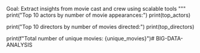 Goal: Extract insights from movie cast and crew using scalable tools
"""
print("Top 10 actors by number of movie appearances:")
print(top_actors)

print("Top 10 directors by number of movies directed:")
print(top_directors)

print(f"Total number of unique movies: {unique_movies}")# BIG-DATA-ANALYSIS

